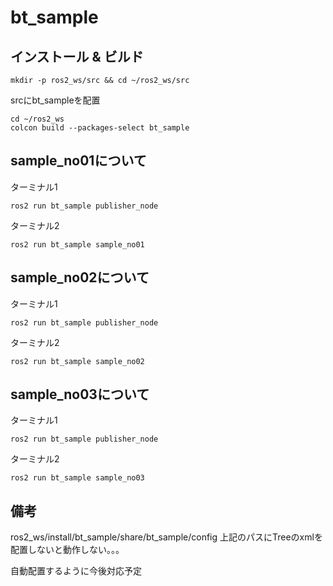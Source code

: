 # bt_sample

## インストール & ビルド
```
mkdir -p ros2_ws/src && cd ~/ros2_ws/src
```
srcにbt_sampleを配置
```
cd ~/ros2_ws
colcon build --packages-select bt_sample
```

## sample_no01について
ターミナル1
```
ros2 run bt_sample publisher_node
```

ターミナル2
```
ros2 run bt_sample sample_no01
```

## sample_no02について
ターミナル1
```
ros2 run bt_sample publisher_node
```

ターミナル2
```
ros2 run bt_sample sample_no02
```

## sample_no03について
ターミナル1
```
ros2 run bt_sample publisher_node
```

ターミナル2
```
ros2 run bt_sample sample_no03
```

## 備考
ros2_ws/install/bt_sample/share/bt_sample/config
上記のパスにTreeのxmlを配置しないと動作しない。。。

自動配置するように今後対応予定